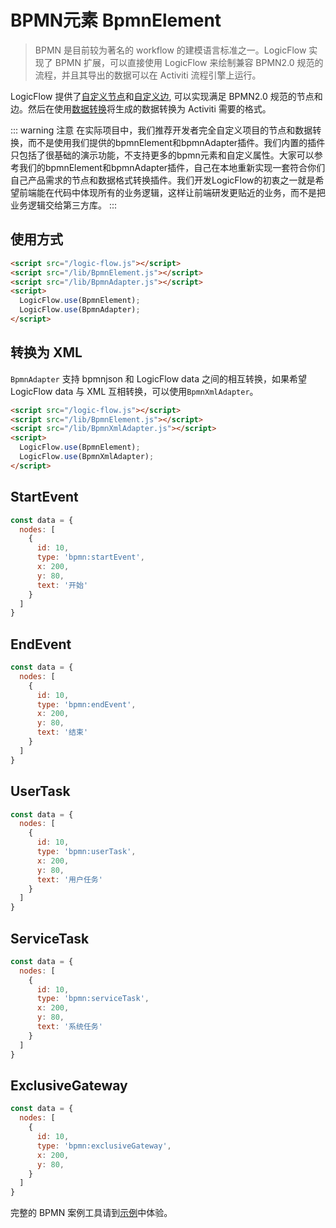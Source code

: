 # BPMN元素 BpmnElement

> BPMN 是目前较为著名的 workflow 的建模语言标准之一。LogicFlow 实现了 BPMN 扩展，可以直接使用 LogicFlow 来绘制兼容 BPMN2.0 规范的流程，并且其导出的数据可以在 Activiti 流程引擎上运行。

LogicFlow 提供了[自定义节点](/guide/basic/node.html)和[自定义边](/guide/basic/edge.html), 可以实现满足 BPMN2.0 规范的节点和边。然后在使用[数据转换](../extension/adapter)将生成的数据转换为 Activiti 需要的格式。

::: warning 注意
在实际项目中，我们推荐开发者完全自定义项目的节点和数据转换，而不是使用我们提供的bpmnElement和bpmnAdapter插件。我们内置的插件只包括了很基础的演示功能，不支持更多的bpmn元素和自定义属性。大家可以参考我们的bpmnElement和bpmnAdapter插件，自己在本地重新实现一套符合你们自己产品需求的节点和数据格式转换插件。我们开发LogicFlow的初衷之一就是希望前端能在代码中体现所有的业务逻辑，这样让前端研发更贴近的业务，而不是把业务逻辑交给第三方库。
:::

## 使用方式

```html
<script src="/logic-flow.js"></script>
<script src="/lib/BpmnElement.js"></script>
<script src="/lib/BpmnAdapter.js"></script>
<script>
  LogicFlow.use(BpmnElement);
  LogicFlow.use(BpmnAdapter);
</script>
```

<example href="/examples/#/extension/bpmn-elements" :height="360"></example>

## 转换为 XML

`BpmnAdapter` 支持 bpmnjson 和 LogicFlow data 之间的相互转换，如果希望 LogicFlow data 与 XML 互相转换，可以使用`BpmnXmlAdapter`。

```html
<script src="/logic-flow.js"></script>
<script src="/lib/BpmnElement.js"></script>
<script src="/lib/BpmnXmlAdapter.js"></script>
<script>
  LogicFlow.use(BpmnElement);
  LogicFlow.use(BpmnXmlAdapter);
</script>
```

## StartEvent

```js
const data = {
  nodes: [
    {
      id: 10,
      type: 'bpmn:startEvent',
      x: 200,
      y: 80,
      text: '开始'
    }
  ]
}
```

## EndEvent

```js
const data = {
  nodes: [
    {
      id: 10,
      type: 'bpmn:endEvent',
      x: 200,
      y: 80,
      text: '结束'
    }
  ]
}
```

## UserTask

```js
const data = {
  nodes: [
    {
      id: 10,
      type: 'bpmn:userTask',
      x: 200,
      y: 80,
      text: '用户任务'
    }
  ]
}
```

## ServiceTask

```js
const data = {
  nodes: [
    {
      id: 10,
      type: 'bpmn:serviceTask',
      x: 200,
      y: 80,
      text: '系统任务'
    }
  ]
}
```

## ExclusiveGateway

```js
const data = {
  nodes: [
    {
      id: 10,
      type: 'bpmn:exclusiveGateway',
      x: 200,
      y: 80,
    }
  ]
}
```

完整的 BPMN 案例工具请到[示例](/usage/bpmn.html)中体验。
